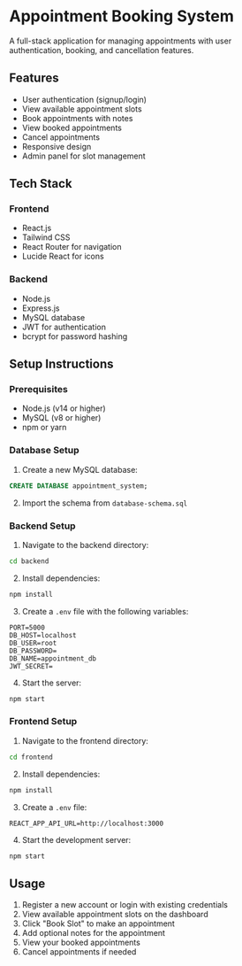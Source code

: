 # Appointment Booking System

A full-stack application for managing appointments with user authentication, booking, and cancellation features.

## Features

- User authentication (signup/login)
- View available appointment slots
- Book appointments with notes
- View booked appointments
- Cancel appointments
- Responsive design
- Admin panel for slot management

## Tech Stack

### Frontend
- React.js
- Tailwind CSS
- React Router for navigation
- Lucide React for icons


### Backend
- Node.js
- Express.js
- MySQL database
- JWT for authentication
- bcrypt for password hashing

## Setup Instructions

### Prerequisites
- Node.js (v14 or higher)
- MySQL (v8 or higher)
- npm or yarn

### Database Setup
1. Create a new MySQL database:
```sql
CREATE DATABASE appointment_system;
```

2. Import the schema from `database-schema.sql`

### Backend Setup
1. Navigate to the backend directory:
```bash
cd backend
```

2. Install dependencies:
```bash
npm install
```

3. Create a `.env` file with the following variables:
```
PORT=5000
DB_HOST=localhost
DB_USER=root
DB_PASSWORD=
DB_NAME=appointment_db
JWT_SECRET=
```

4. Start the server:
```bash
npm start
```

### Frontend Setup
1. Navigate to the frontend directory:
```bash
cd frontend
```

2. Install dependencies:
```bash
npm install
```

3. Create a `.env` file:
```
REACT_APP_API_URL=http://localhost:3000
```

4. Start the development server:
```bash
npm start
```

## Usage

1. Register a new account or login with existing credentials
2. View available appointment slots on the dashboard
3. Click "Book Slot" to make an appointment
4. Add optional notes for the appointment
5. View your booked appointments
6. Cancel appointments if needed



